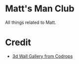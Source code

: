 # Matt's Man Club

All things related to Matt.

# Credit

- [3d Wall Gallery from Codrops](http://tympanus.net/codrops/2011/02/02/3d-wall-gallery/)

